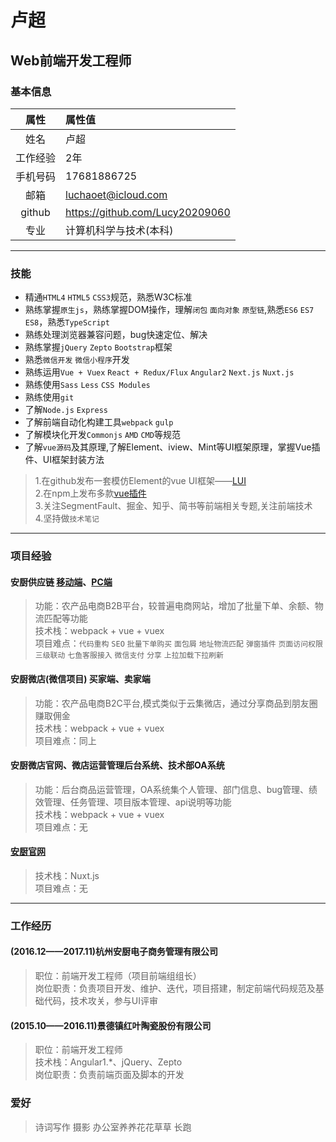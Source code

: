 
# 卢超

## Web前端开发工程师

### 基本信息

|   属性 |  属性值  						|
| :----: | :------------------------------- |
| 姓名   |卢超								|
|工作经验|2年								|
|手机号码|17681886725						|
|  邮箱  |luchaoet@icloud.com				|
| github |https://github.com/Lucy20209060	|
|  专业  |计算机科学与技术(本科)			|

***

### 技能

- 精通`HTML4` `HTML5` `CSS3`规范，熟悉W3C标准
- 熟练掌握`原生js`，熟练掌握DOM操作，理解`闭包` `面向对象` `原型链`,熟悉`ES6` `ES7` `ES8`，熟悉`TypeScript`
- 熟练处理浏览器兼容问题，bug快速定位、解决
- 熟练掌握`jQuery` `Zepto` `Bootstrap`框架
- 熟悉`微信开发` `微信小程序`开发
- 熟练运用`Vue + Vuex` `React + Redux/Flux` `Angular2` `Next.js` `Nuxt.js`
- 熟练使用`Sass` `Less` `CSS Modules`
- 熟练使用`git`
- 了解`Node.js` `Express`
- 了解前端自动化构建工具`webpack` `gulp`
- 了解模块化开发`Commonjs` `AMD` `CMD`等规范
- 了解`vue源码`及其原理,了解Element、iview、Mint等UI框架原理，掌握Vue插件、UI框架封装方法

> 1.在github发布一套模仿Element的vue UI框架——[LUI](https://github.com/Lucy20209060/LUI "LUI")<br />
> 2.在npm上发布多款[vue插件](https://www.npmjs.com/~luchao)<br />
> 3.关注SegmentFault、掘金、知乎、简书等前端相关专题,关注前端技术<br />
> 4.坚持做`技术笔记`

***

### 项目经验

#### 安厨供应链 [移动端](https://m.hzanchu.com/home)、[PC端](https://b2b.hzanchu.com)

> 功能：农产品电商B2B平台，较普遍电商网站，增加了批量下单、余额、物流匹配等功能<br />
> 技术栈：webpack + vue + vuex<br />
> 项目难点：`代码重构` `SEO` `批量下单购买` `面包屑` `地址物流匹配` `弹窗插件` `页面访问权限` `三级联动` `七鱼客服接入` `微信支付` `分享` `上拉加载下拉刷新`

#### 安厨微店(微信项目) 买家端、卖家端

> 功能：农产品电商B2C平台,模式类似于云集微店，通过分享商品到朋友圈赚取佣金<br />
> 技术栈：webpack + vue + vuex<br />
项目难点：同上

#### 安厨微店官网、微店运营管理后台系统、技术部OA系统

> 功能：后台商品运营管理，OA系统集个人管理、部门信息、bug管理、绩效管理、任务管理、项目版本管理、api说明等功能<br />
> 技术栈：webpack + vue + vuex<br />
项目难点：无

#### [安厨官网](http://www.hzanchu.com)

> 技术栈：Nuxt.js<br />
项目难点：无

***

### 工作经历

#### (2016.12——2017.11)杭州安厨电子商务管理有限公司

> 职位：前端开发工程师（项目前端组组长）<br />
> 岗位职责：负责项目开发、维护、迭代，项目搭建，制定前端代码规范及基础代码，技术攻关，参与UI评审

#### (2015.10——2016.11)景德镇红叶陶瓷股份有限公司

> 职位：前端开发工程师<br />
> 技术栈：Angular1.*、jQuery、Zepto <br />
> 岗位职责：负责前端页面及脚本的开发

### 爱好

> 诗词写作 摄影 办公室养养花花草草 长跑